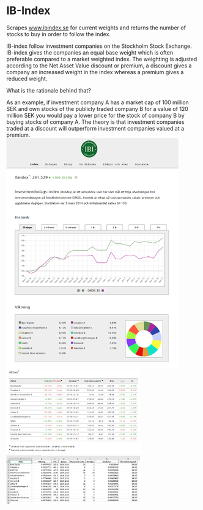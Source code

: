 # IB-Index
Scrapes www.ibindex.se for current weights and returns the number of stocks to buy in order to follow the index.

IB-index follow investment companies on the Stockholm Stock Exchange. IB-index gives the companies an equal base weight which is often preferable compared to a market weighted index. The weighting is adjusted according to the Net Asset Value discount or premium,
a discount gives a company an increased weight in the index whereas a premium gives a reduced weight. 

What is the rationale behind that? 

As an example, if investment company A has a market cap of 100 million SEK and own stocks of the publicly traded company B for a value of 120 million SEK you would pay a lower price for the stock of company B by buying stocks of company A. The theory is that investment companies traded at a discount will outperform investment companies valued at a premium.
<img src="https://github.com/hataloo/IB-Index/blob/master/IBIndexShowcase/startpage.png" width="450">
<img src="https://github.com/hataloo/IB-Index/blob/master/IBIndexShowcase/valuation.png" width="350">
<img src="https://github.com/hataloo/IB-Index/blob/master/IBIndexShowcase/recommendation.png" width="350">
